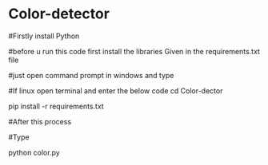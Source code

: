 # Color-detector


#Firstly install Python 

#before u run this code first install the libraries Given in the requirements.txt file

#just open command prompt in windows and type

#If linux open terminal and enter the below code
cd Color-dector

pip install -r requirements.txt

#After this process 

#Type 

python color.py
